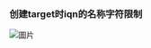 ### 创建target时iqn的名称字符限制

![圖片](https://user-images.githubusercontent.com/28209685/135371483-d030e25e-e879-454c-a5f1-f6d97fd82552.png)

